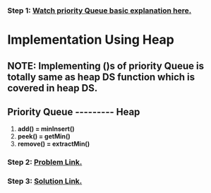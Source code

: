 ### **Step 1:** [Watch priority Queue basic explanation here.](https://youtu.be/FdObb76AmzM)

# **Implementation Using Heap**

## **NOTE:** Implementing ()s of priority Queue is totally same as heap DS function which is covered in heap DS.

## **Priority Queue --------- Heap**

1. **add() = minInsert()**
2. **peek() = getMin()**
3. **remove() = extractMin()**

### **Step 2:** [Problem Link.](https://practice.geeksforgeeks.org/problems/k-largest-elements3736/1)

### **Step 3:** [Solution Link.](./KLargestElement.java)
